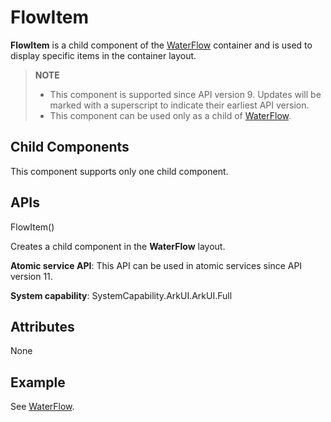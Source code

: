 # FlowItem


**FlowItem** is a child component of the [WaterFlow](ts-container-waterflow.md) container and is used to display specific items in the container layout.


> **NOTE**
>
> - This component is supported since API version 9. Updates will be marked with a superscript to indicate their earliest API version.
> - This component can be used only as a child of [WaterFlow](ts-container-waterflow.md).


## Child Components


This component supports only one child component.


## APIs

FlowItem()

Creates a child component in the **WaterFlow** layout.

**Atomic service API**: This API can be used in atomic services since API version 11.

**System capability**: SystemCapability.ArkUI.ArkUI.Full

## Attributes

None

## Example

See [WaterFlow](ts-container-waterflow.md#example).

